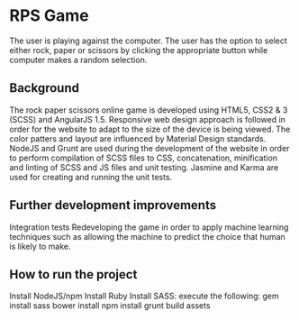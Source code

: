 # RPS Game
The user is playing against the computer. The user has the option to select either rock, paper or scissors by clicking the appropriate button while computer makes a random selection.

## Background
The rock paper scissors online game is developed using HTML5, CSS2 & 3 (SCSS) and AngularJS 1.5. 
Responsive web design approach is followed in order for the website to adapt to the size of the device is being viewed. The color patters and layout are influenced by Material Design standards.
NodeJS and Grunt are used during the development of the website in order to perform compilation of SCSS files to CSS, concatenation, minification and linting of SCSS and JS files and unit testing. Jasmine and Karma are used for creating and running the unit tests.

## Further development improvements
Integration tests 
Redeveloping the game in order to apply machine learning techniques such as allowing the machine to predict the choice that human is likely to make.

## How to run the project
Install NodeJS/npm
Install Ruby
Install SASS:
execute the following: 
gem install sass
bower install
npm install
grunt build assets
